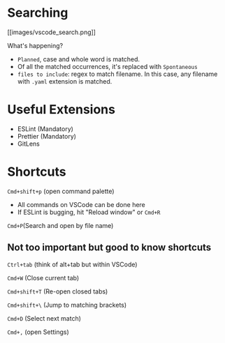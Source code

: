 # Searching
[[images/vscode_search.png]]

What's happening?
- `Planned`, case and whole word is matched.
- Of all the matched occurrences, it's replaced with `Spontaneous`
- `files to include`: regex to match filename. In this case, any filename with `.yaml` extension is matched.


# Useful Extensions
- ESLint (Mandatory)
- Prettier (Mandatory)
- GitLens

# Shortcuts

`Cmd+shift+p` (open command palette)
 - All commands on VSCode can be done here
 - If ESLint is bugging, hit "Reload window" or `Cmd+R`

`Cmd+P`(Search and open by file name)


## Not too important but good to know shortcuts

`Ctrl+tab` (think of alt+tab but within VSCode)

`Cmd+W` (Close current tab)

`Cmd+shift+T` (Re-open closed tabs)

`Cmd+shift+\` (Jump to matching brackets)

`Cmd+D` (Select next match)

`Cmd+,` (open Settings)
